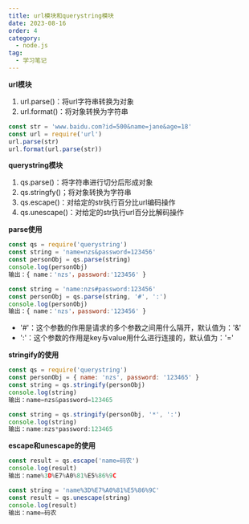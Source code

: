 ```yaml
---
title: url模块和querystring模块
date: 2023-08-16
order: 4
category:
  - node.js
tag:
  - 学习笔记
---
```


**url模块**

1. url.parse()：将url字符串转换为对象
2. url.format()：将对象转换为字符串

```js
const str = 'www.baidu.com?id=500&name=jane&age=18'
const url = require('url')
url.parse(str)
url.format(url.parse(str))
```

**querystring模块**

1. qs.parse()：将字符串进行切分后形成对象
2. qs.stringfy()；将对象转换为字符串
3. qs.escape()：对给定的str执行百分比url编码操作
4. qs.unescape()：对给定的str执行url百分比解码操作

**parse使用**

```js
const qs = require('querystring')
const string = 'name=nzs&password=123456'
const personObj = qs.parse(string)
console.log(personObj)
输出：{ name：'nzs'，password:'123456' }

const string = 'name:nzs#password:123456'
const personObj = qs.parse(string, '#', ':')
console.log(personObj)
输出：{ name：'nzs'，password:'123456' }
```

- '#'：这个参数的作用是请求的多个参数之间用什么隔开，默认值为：'&'
- ':'：这个参数的作用是key与value用什么进行连接的，默认值为：'='

**stringify的使用**

```js
const qs = require('querystring')
const personObj = { name: 'nzs', password: '123465' }
const string = qs.stringify(personObj)
console.log(string)
输出：name=nzs&password=123465

const string = qs.stringify(personObj, '*', ':')
console.log(string)
输出：name:nzs*password:123465
```

**escape和unescape的使用**

```js
const result = qs.escape('name=码农')
console.log(result)
输出：name%3D%E7%A0%81%E5%86%9C

const string = 'name%3D%E7%A0%81%E5%86%9C'
const result = qs.unescape(string)
console.log(result)
输出：name=码农
```

